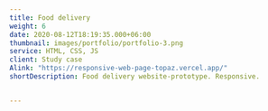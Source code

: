 ```yaml
---
title: Food delivery 
weight: 6
date: 2020-08-12T18:19:35.000+06:00
thumbnail: images/portfolio/portfolio-3.png
service: HTML, CSS, JS
client: Study case
Alink: "https://responsive-web-page-topaz.vercel.app/"
shortDescription: Food delivery website-prototype. Responsive.


---
```

